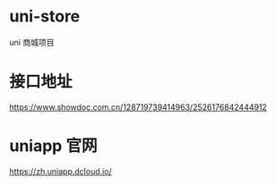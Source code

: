 # uni-store
uni 商城项目

# 接口地址
https://www.showdoc.com.cn/128719739414963/2526176842444912

# uniapp 官网
https://zh.uniapp.dcloud.io/
